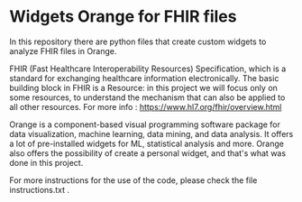 # Widgets Orange for FHIR files
In this repository there are python files that create custom widgets to analyze FHIR files in Orange.

FHIR (Fast Healthcare Interoperability Resources) Specification, which is a standard for exchanging healthcare information electronically. The basic building block in FHIR is a Resource:
in this project we will focus only on some resources, to understand the mechanism that can also be applied to all other resources. For more info : https://www.hl7.org/fhir/overview.html

Orange is a component-based visual programming software package for data visualization, machine learning, data mining, and data analysis. It offers a lot of pre-installed widgets
for ML, statistical analysis and more. Orange also offers the possibility of create a personal widget, and that's what was done in this project.

For more instructions for the use of the code, please check the file instructions.txt .
